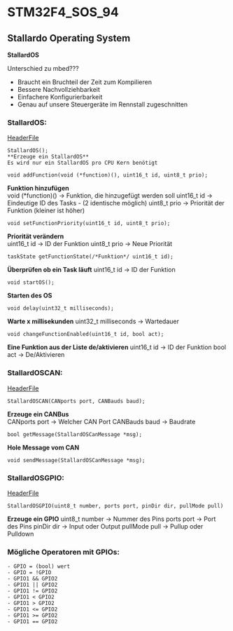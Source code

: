 # **STM32F4_SOS_94**
## **Stallardo Operating System**
**StallardOS**

Unterschied zu mbed???
- Braucht ein Bruchteil der Zeit zum Kompilieren
- Bessere Nachvollziehbarkeit
- Einfachere Konfigurierbarkeit
- Genau auf unsere Steuergeräte im Rennstall zugeschnitten

### **StallardOS:**
[HeaderFile](include/StallardOS.hpp)
```
StallardOS();  
**Erzeuge ein StallardOS**  
Es wird nur ein StallardOS pro CPU Kern benötigt  
```
```
void addFunction(void (*function)(), uint16_t id, uint8_t prio);
```
**Funktion hinzufügen**  
void (*function)()      ->  Funktion, die hinzugefügt werden soll
uint16_t id             ->  Eindeutige ID des Tasks - (2 identische möglich)
uint8_t prio            ->  Priorität der Funktion (kleiner ist höher)

```
void setFunctionPriority(uint16_t id, uint8_t prio);
```
**Priorität verändern**  
uint16_t id             ->   ID der Funktion
uint8_t prio            ->   Neue Priorität  

```
taskState getFunctionState(/*Funktion*/ uint16_t id);
```
**Überprüfen ob ein Task läuft**
uint16_t id             ->   ID der Funktion

```
void startOS();
```
**Starten des OS** 

```
void delay(uint32_t milliseconds);
```
**Warte x millisekunden**
uint32_t milliseconds   ->  Wartedauer

```
void changeFunctionEnabled(uint16_t id, bool act);
```
**Eine Funktion aus der Liste de/aktivieren**
uint16_t id             ->  ID der Funktion
bool act                ->  De/Aktivieren

### **StallardOSCAN:**
[HeaderFile](include/can.h)
```
StallardOSCAN(CANports port, CANBauds baud);
```
**Erzeuge ein CANBus**  
CANports port           ->  Welcher CAN Port
CANBauds baud           ->  Baudrate

```
bool getMessage(StallardOSCanMessage *msg);
```
**Hole Message vom CAN** 
```
void sendMessage(StallardOSCanMessage *msg);
```

### **StallardOSGPIO:**
[HeaderFile](include/GPIO.hpp)
```
StallardOSGPIO(uint8_t number, ports port, pinDir dir, pullMode pull)
```
**Erzeuge ein GPIO**
uint8_t number          ->  Nummer des Pins
ports port              ->  Port des Pins
pinDir dir              ->  Input oder Output
pullMode pull           ->  Pullup oder Pulldown

### **Mögliche Operatoren mit GPIOs:**
```
- GPIO = (bool) wert
- GPIO = !GPIO
- GPIO1 && GPIO2
- GPIO1 || GPIO2
- GPIO1 != GPIO2
- GPIO1 < GPIO2
- GPIO1 > GPIO2
- GPIO1 <= GPIO2
- GPIO1 >= GPIO2
- GPIO1 == GPIO2
```